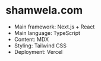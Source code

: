 # shamwela.com

- Main framework: Next.js + React
- Main language: TypeScript
- Content: MDX
- Styling: Tailwind CSS
- Deployment: Vercel
